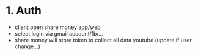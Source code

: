 # 1. Auth
- client open share money app/web
- select login via gmail account/fb/...
- share money will store token to collect all data youtube (update if user change...)

